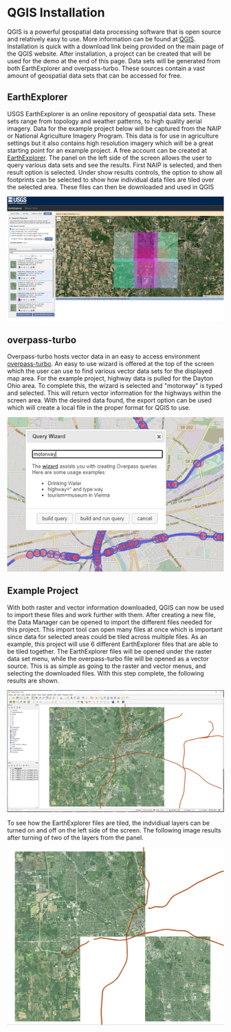 # QGIS Installation
QGIS is a powerful geospatial data processing software that is open source and relatively easy to use.  More information can be found at [QGIS](https://qgis.org/en/site/). Installation is quick with a download link being provided on the main page of the QGIS website. After installation, a project can be created that will be used for the demo at the end of this page. Data sets will be generated from both EarthExplorer and overpass-turbo. These sources contain a vast amount of geospatial data sets that can be accessed for free.

## EarthExplorer
USGS EarthExplorer is an online repository of geospatial data sets. These sets range from topology and weather patterns, to high quality aerial imagery. Data for the example project below will be captured from the NAIP or National Agriculture Imagery Program. This data is for use in agriculture settings but it also contains high resolution imagery which will be a great starting point for an example project. A free account can be created at [EarthExplorer](https://earthexplorer.usgs.gov/). The panel on the left side of the screen allows the user to query various data sets and see the results. First NAIP is selected, and then result option is selected. Under show results controls, the option to show all footprints can be selected to show how individual data files are tiled over the selected area. These files can then be downloaded and used in QGIS

![](https://github.com/hughest6/CSE620B/blob/QGIS-Installation/earth%20explorer%20export.PNG)

## overpass-turbo
Overpass-turbo hosts vector data in an easy to access environment [overpass-turbo](https://overpass-turbo.eu/). An easy to use wizard is offered at the top of the screen which the user can use to find various vector data sets for the displayed map area.  For the example project, highway data is pulled for the Dayton Ohio area. To complete this, the wizard is selected and "motorway" is typed and selected. This will return vector information for the highways within the screen area. With the desired data found, the export option can be used which will create a local file in the proper format for QGIS to use.

![](https://github.com/hughest6/CSE620B/blob/QGIS-Installation/overpass_motorway_screenshot.PNG)

## Example Project
With both raster and vector information downloaded, QGIS can now be used to import these files and work further with them. After creating a new file, the Data Manager can be opened to import the different files needed for this project. This import tool can open many files at once which is important since data for selected areas could be tiled across multiple files. As an example, this project will use 6 different EarthExplorer files that are able to be tiled together. The EarthExplorer files will be opened under the raster data set menu, while the overpass-turbo file will be opened as a vector source. This is as simple as going to the raster and vector menus, and selecting the downloaded files. With this step complete, the following results are shown.

![](https://github.com/hughest6/CSE620B/blob/QGIS-Installation/QGIS%20Screenshot.PNG)

To see how the EarthExplorer files are tiled, the indvidiual layers can be turned on and off on the left side of the screen. The following image results after turning of two of the layers from the panel.

![](https://github.com/hughest6/CSE620B/blob/QGIS-Installation/QGIS_screenshot2.PNG)
